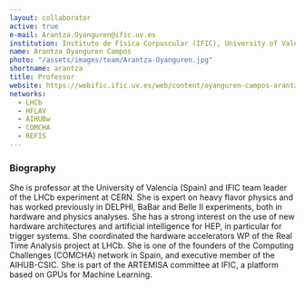 ```yaml
---
layout: collaborator
active: true
e-mail: Arantza.Oyanguren@ific.uv.es
institution: Instituto de Física Corpuscular (IFIC), University of Valencia 
name: Arantza Oyanguren Campos
photo: "/assets/images/team/Arantza-Oyanguren.jpg"
shortname: arantza
title: Professor
website: https://webific.ific.uv.es/web/content/oyanguren-campos-arantza
networks:
  - LHCb
  - HFLAV
  - AIHUBw
  - COMCHA
  - REFIS
---
```


### Biography
She is professor at the University of Valencia (Spain) and IFIC team leader of the LHCb experiment at CERN. She is expert on heavy flavor physics and has worked previously in DELPHI, BaBar and Belle II experiments, both in hardware and physics analyses. 
She has a strong interest on the use of new hardware architectures and artificial intelligence for HEP, in particular for trigger systems. She coordinated the hardware accelerators WP of the Real Time Analysis project at LHCb. She is one of the founders of the Computing Challenges (COMCHA) network in Spain, and executive member of the AIHUB-CSIC. She is part of the ARTEMISA committee at IFIC, a platform based on GPUs for Machine Learning.


